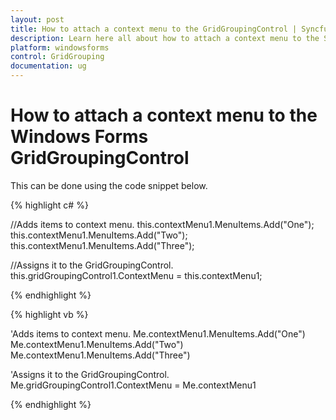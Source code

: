 ```yaml
---
layout: post
title: How to attach a context menu to the GridGroupingControl | Syncfusion
description: Learn here all about how to attach a context menu to the Syncfusion Windows Forms GridGroupingControl and more.
platform: windowsforms
control: GridGrouping
documentation: ug
---
```


# How to attach a context menu to the Windows Forms GridGroupingControl

This can be done using the code snippet below.


 
{% highlight c# %}

//Adds items to context menu.
this.contextMenu1.MenuItems.Add("One");
this.contextMenu1.MenuItems.Add("Two");
this.contextMenu1.MenuItems.Add("Three");

//Assigns it to the GridGroupingControl.
this.gridGroupingControl1.ContextMenu = this.contextMenu1;

{% endhighlight  %}

{% highlight vb %}

'Adds items to context menu.
Me.contextMenu1.MenuItems.Add("One")
Me.contextMenu1.MenuItems.Add("Two")
Me.contextMenu1.MenuItems.Add("Three")

'Assigns it to the GridGroupingControl.
Me.gridGroupingControl1.ContextMenu = Me.contextMenu1

{% endhighlight  %}

